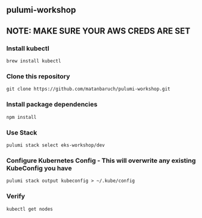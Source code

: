 ## pulumi-workshop

## NOTE: MAKE SURE YOUR AWS CREDS ARE SET

### Install kubectl
```
brew install kubectl
```
### Clone this repository
```
git clone https://github.com/matanbaruch/pulumi-workshop.git
```

### Install package dependencies
```
npm install
```

### Use Stack
```
pulumi stack select eks-workshop/dev
```

### Configure Kubernetes Config - This will overwrite any existing KubeConfig you have
```
pulumi stack output kubeconfig > ~/.kube/config
```

### Verify
```
kubectl get nodes
```
